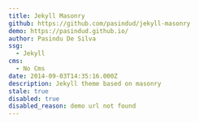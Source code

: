 ```yaml
---
title: Jekyll Masonry
github: https://github.com/pasindud/jekyll-masonry
demo: https://pasindud.github.io/
author: Pasindu De Silva
ssg:
  - Jekyll
cms:
  - No Cms
date: 2014-09-03T14:35:16.000Z
description: Jekyll theme based on masonry
stale: true
disabled: true
disabled_reason: demo url not found
---
```

